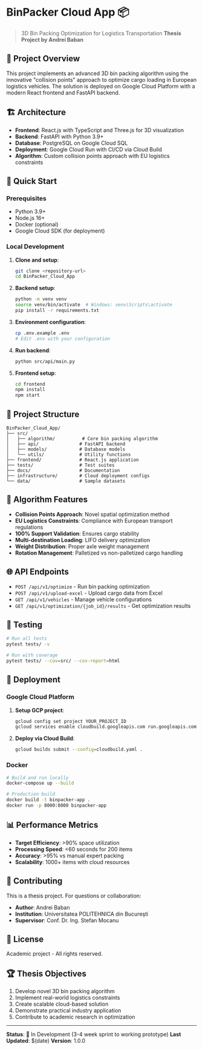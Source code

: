 # BinPacker Cloud App 📦

> 3D Bin Packing Optimization for Logistics Transportation
> **Thesis Project by Andrei Baban**

## 🎯 Project Overview

This project implements an advanced 3D bin packing algorithm using the innovative "collision points" approach to optimize cargo loading in European logistics vehicles. The solution is deployed on Google Cloud Platform with a modern React frontend and FastAPI backend.

## 🏗️ Architecture

- **Frontend**: React.js with TypeScript and Three.js for 3D visualization
- **Backend**: FastAPI with Python 3.9+
- **Database**: PostgreSQL on Google Cloud SQL
- **Deployment**: Google Cloud Run with CI/CD via Cloud Build
- **Algorithm**: Custom collision points approach with EU logistics constraints

## 🚀 Quick Start

### Prerequisites
- Python 3.9+
- Node.js 16+
- Docker (optional)
- Google Cloud SDK (for deployment)

### Local Development

1. **Clone and setup**:
   ```bash
   git clone <repository-url>
   cd BinPacker_Cloud_App
   ```

2. **Backend setup**:
   ```bash
   python -m venv venv
   source venv/bin/activate  # Windows: venv\Scripts\activate
   pip install -r requirements.txt
   ```

3. **Environment configuration**:
   ```bash
   cp .env.example .env
   # Edit .env with your configuration
   ```

4. **Run backend**:
   ```bash
   python src/api/main.py
   ```

5. **Frontend setup**:
   ```bash
   cd frontend
   npm install
   npm start
   ```

## 📁 Project Structure

```
BinPacker_Cloud_App/
├── src/
│   ├── algorithm/          # Core bin packing algorithm
│   ├── api/               # FastAPI backend
│   ├── models/            # Database models
│   └── utils/             # Utility functions
├── frontend/              # React.js application
├── tests/                 # Test suites
├── docs/                  # Documentation
├── infrastructure/        # Cloud deployment configs
└── data/                  # Sample datasets
```

## 🔬 Algorithm Features

- **Collision Points Approach**: Novel spatial optimization method
- **EU Logistics Constraints**: Compliance with European transport regulations
- **100% Support Validation**: Ensures cargo stability
- **Multi-destination Loading**: LIFO delivery optimization
- **Weight Distribution**: Proper axle weight management
- **Rotation Management**: Palletized vs non-palletized cargo handling

## 🌐 API Endpoints

- `POST /api/v1/optimize` - Run bin packing optimization
- `POST /api/v1/upload-excel` - Upload cargo data from Excel
- `GET /api/v1/vehicles` - Manage vehicle configurations
- `GET /api/v1/optimization/{job_id}/results` - Get optimization results

## 🧪 Testing

```bash
# Run all tests
pytest tests/ -v

# Run with coverage
pytest tests/ --cov=src/ --cov-report=html
```

## 🚀 Deployment

### Google Cloud Platform

1. **Setup GCP project**:
   ```bash
   gcloud config set project YOUR_PROJECT_ID
   gcloud services enable cloudbuild.googleapis.com run.googleapis.com sql-component.googleapis.com
   ```

2. **Deploy via Cloud Build**:
   ```bash
   gcloud builds submit --config=cloudbuild.yaml .
   ```

### Docker

```bash
# Build and run locally
docker-compose up --build

# Production build
docker build -t binpacker-app .
docker run -p 8000:8000 binpacker-app
```

## 📊 Performance Metrics

- **Target Efficiency**: >90% space utilization
- **Processing Speed**: <60 seconds for 200 items
- **Accuracy**: >95% vs manual expert packing
- **Scalability**: 1000+ items with cloud resources

## 🤝 Contributing

This is a thesis project. For questions or collaboration:

- **Author**: Andrei Baban
- **Institution**: Universitatea POLITEHNICA din Bucureşti
- **Supervisor**: Conf. Dr. Ing. Stefan Mocanu

## 📄 License

Academic project - All rights reserved.

## 🏆 Thesis Objectives

1. Develop novel 3D bin packing algorithm
2. Implement real-world logistics constraints
3. Create scalable cloud-based solution
4. Demonstrate practical industry application
5. Contribute to academic research in optimization

---

**Status**: 🚧 In Development (3-4 week sprint to working prototype)
**Last Updated**: $(date)
**Version**: 1.0.0